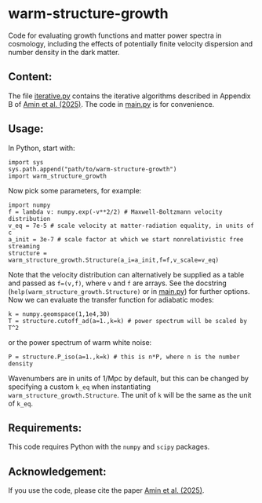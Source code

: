 # warm-structure-growth
Code for evaluating growth functions and matter power spectra in cosmology, including the effects of potentially finite velocity dispersion and number density in the dark matter.

## Content:

The file [iterative.py](warm_structure_growth/iterative.py) contains the iterative algorithms described in Appendix B of [Amin et al. (2025)](https://arxiv.org/abs/2503.20881). The code in [main.py](warm_structure_growth/main.py) is for convenience.

## Usage:
In Python, start with:

```
import sys
sys.path.append("path/to/warm-structure-growth")
import warm_structure_growth
```

Now pick some parameters, for example:

```
import numpy
f = lambda v: numpy.exp(-v**2/2) # Maxwell-Boltzmann velocity distribution
v_eq = 7e-5 # scale velocity at matter-radiation equality, in units of c
a_init = 3e-7 # scale factor at which we start nonrelativistic free streaming
structure = warm_structure_growth.Structure(a_i=a_init,f=f,v_scale=v_eq)
```

Note that the velocity distribution can alternatively be supplied as a table and passed as `f=(v,f)`, where `v` and `f` are arrays. See the docstring (`help(warm_structure_growth.Structure)` or in [main.py](warm_structure_growth/main.py)) for further options. Now we can evaluate the transfer function for adiabatic modes:

```
k = numpy.geomspace(1,1e4,30)
T = structure.cutoff_ad(a=1.,k=k) # power spectrum will be scaled by T^2
```

or the power spectrum of warm white noise:

```
P = structure.P_iso(a=1.,k=k) # this is n*P, where n is the number density
```

Wavenumbers are in units of 1/Mpc by default, but this can be changed by specifying a custom `k_eq` when instantiating `warm_structure_growth.Structure`. The unit of `k` will be the same as the unit of `k_eq`.

## Requirements:

This code requires Python with the `numpy` and `scipy` packages.

## Acknowledgement:

If you use the code, please cite the paper [Amin et al. (2025)](https://arxiv.org/abs/2503.20881).
